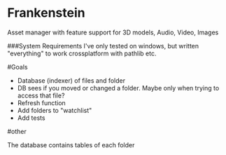 # Frankenstein
Asset manager with feature support for 3D models, Audio, Video, Images

###System Requirements
I've only tested on windows, but written "everything" to work crossplatform with pathlib etc.

#Goals
* Database (indexer) of files and folder
* DB sees if you moved or changed a folder. Maybe only when trying to access that file? 
* Refresh function
* Add folders to "watchlist"
* Add tests


#other

The database contains tables of each folder 